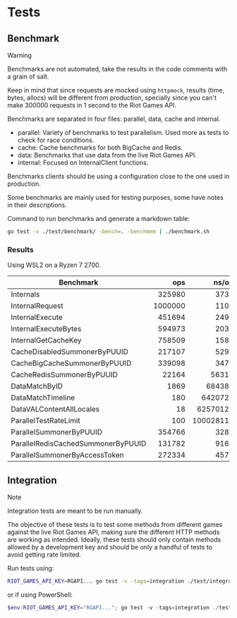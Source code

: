 # Tests

## Benchmark

> [!WARNING]
> Benchmarks are not automated, take the results in the code comments with a grain of salt.

Keep in mind that since requests are mocked using `httpmock`, results (time, bytes, allocs) will be different from production, specially since you can't make 300000 requests in 1 second to the Riot Games API.

Benchmarks are separated in four files: parallel, data, cache and internal.

- parallel: Variety of benchmarks to test parallelism. Used more as tests to check for race conditions.
- cache: Cache benchmarks for both BigCache and Redis.
- data: Benchmarks that use data from the live Riot Games API.
- internal: Focused on InternalClient functions.

Benchmarks clients should be using a configuration close to the one used in production.

Some benchmarks are mainly used for testing purposes, some have notes in their descriptions.

Command to run benchmarks and generate a markdown table:

```bash
go test -v ./test/benchmark/ -bench=. -benchmem | ./benchmark.sh
```

### Results

Using WSL2 on a Ryzen 7 2700.

| Benchmark                          |     ops |     ns/op | bytes/op | allocs/op |
| ---------------------------------- | ------: | --------: | -------: | --------: |
| Internals                          |  325980 |      3739 |     1418 |        17 |
| InternalRequest                    | 1000000 |      1105 |      560 |         4 |
| InternalExecute                    |  451694 |      2495 |      857 |        13 |
| InternalExecuteBytes               |  594973 |      2035 |     1352 |        13 |
| InternalGetCacheKey                |  758509 |      1585 |     1321 |         5 |
| CacheDisabledSummonerByPUUID       |  217107 |      5299 |     1499 |        17 |
| CacheBigCacheSummonerByPUUID       |  339098 |      3470 |     1008 |         7 |
| CacheRedisSummonerByPUUID          |   22164 |     56318 |     1212 |        14 |
| DataMatchByID                      |    1869 |    684389 |    70330 |       166 |
| DataMatchTimeline                  |     180 |   6420727 |  1624715 |      1681 |
| DataVALContentAllLocales           |      18 |  62570122 | 14865476 |    155491 |
| ParallelTestRateLimit              |     100 | 100028115 |     2813 |        31 |
| ParallelSummonerByPUUID            |  354766 |      3285 |     1496 |        17 |
| ParallelRedisCachedSummonerByPUUID |  131782 |      9168 |     1213 |        14 |
| ParallelSummonerByAccessToken      |  272334 |      4571 |     2178 |        26 |

## Integration

> [!NOTE]
> Integration tests are meant to be run manually.

The objective of these tests is to test some methods from different games against the live Riot Games API, making sure the different HTTP methods are working as intended. Ideally, these tests should only contain methods allowed by a development key and should be only a handful of tests to avoid getting rate limited.

Run tests using:

```bash
RIOT_GAMES_API_KEY=RGAPI... go test -v -tags=integration ./test/integration
```

or if using PowerShell:

```powershell
$env:RIOT_GAMES_API_KEY="RGAPI..."; go test -v -tags=integration ./test/integration; Remove-Item Env:RIOT_GAMES_API_KEY
```
